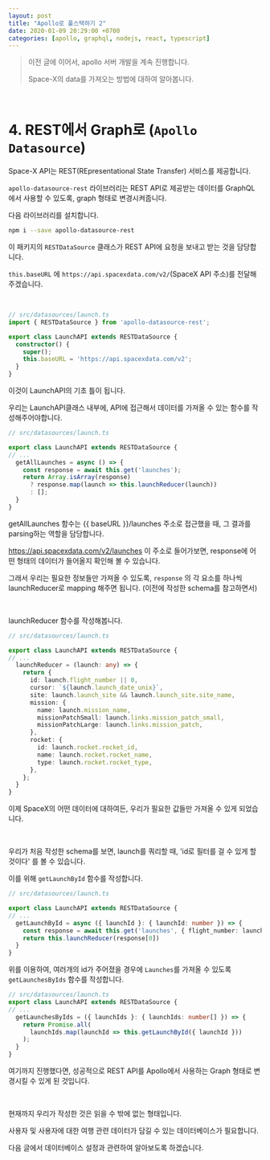 ```yaml
---
layout: post
title: "Apollo로 풀스택하기 2"
date: 2020-01-09 20:29:00 +0700
categories: [apollo, graphql, nodejs, react, typescript]
---
```


> 이전 글에 이어서, apollo 서버 개발을 계속 진행합니다.
>
> Space-X의 data를 가져오는 방법에 대하여 알아봅니다.

<br/>

# 4. REST에서 Graph로 (`Apollo Datasource`)

Space-X API는 REST(REpresentational State Transfer) 서비스를 제공합니다.

 `apollo-datasource-rest` 라이브러리는 REST API로 제공받는 데이터를 GraphQL 에서 사용할 수 있도록, graph 형태로 변경시켜줍니다.

다음 라이브러리를 설치합니다.

```bash
npm i --save apollo-datasource-rest
```

이 패키지의 `RESTDataSource` 클래스가 REST API에 요청을 보내고 받는 것을 담당합니다.

`this.baseURL` 에 `https://api.spacexdata.com/v2/`(SpaceX API 주소)를 전달해주겠습니다.

<br/>

```typescript
// src/datasources/launch.ts
import { RESTDataSource } from 'apollo-datasource-rest';

export class LaunchAPI extends RESTDataSource {
  constructor() {
    super();
    this.baseURL = 'https://api.spacexdata.com/v2';
  }
}
```

이것이 LaunchAPI의 기초 틀이 됩니다.

우리는 LaunchAPI클래스 내부에, API에 접근해서 데이터를 가져올 수 있는 함수를 작성해주어야합니다.

```typescript
// src/datasources/launch.ts

export class LaunchAPI extends RESTDataSource {
// ...
  getAllLaunches = async () => {
    const response = await this.get('launches');
    return Array.isArray(response)
      ? response.map(launch => this.launchReducer(launch))
      : [];
  }
}
```

getAllLaunches 함수는 {{ baseURL }}/launches 주소로 접근했을 때, 그 결과를 parsing하는 역할을 담당합니다.

https://api.spacexdata.com/v2/launches 이 주소로 들어가보면, response에 어떤 형태의 데이터가 들어올지 확인해 볼 수 있습니다.

그래서 우리는 필요한 정보들만 가져올 수 있도록, `response` 의 각 요소를 하나씩 launchReducer로 mapping 해주면 됩니다. (이전에 작성한 schema를 참고하면서)

<br/>

launchReducer 함수를 작성해봅니다.

```typescript
// src/datasources/launch.ts

export class LaunchAPI extends RESTDataSource {
// ...
  launchReducer = (launch: any) => {
    return {
      id: launch.flight_number || 0,
      cursor: `${launch.launch_date_unix}`,
      site: launch.launch_site && launch.launch_site.site_name,
      mission: {
        name: launch.mission_name,
        missionPatchSmall: launch.links.mission_patch_small,
        missionPatchLarge: launch.links.mission_patch,
      },
      rocket: {
        id: launch.rocket.rocket_id,
        name: launch.rocket.rocket_name,
        type: launch.rocket.rocket_type,
      },
    };
  }
}
```

이제 SpaceX의 어떤 데이터에 대하여든, 우리가 필요한 값들만 가져올 수 있게 되었습니다.

<br/>

우리가 처음 작성한 schema를 보면, launch를 쿼리할 때, 'id로 필터를 걸 수 있게 할 것이다' 를 볼 수 있습니다.

이를 위해 `getLaunchById` 함수를 작성합니다.

```typescript
// src/datasources/launch.ts

export class LaunchAPI extends RESTDataSource {
// ...
  getLaunchById = async ({ launchId }: { launchId: number }) => {
    const response = await this.get('launches', { flight_number: launchId });
    return this.launchReducer(response[0])
  }
}
```

위를 이용하여, 여러개의 id가 주어졌을 경우에 `Launches`를 가져올 수 있도록 `getLaunchesByIds` 함수를 작성합니다.

```typescript
// src/datasources/launch.ts
export class LaunchAPI extends RESTDataSource {
// ...
  getLaunchesByIds = ({ launchIds }: { launchIds: number[] }) => {
    return Promise.all(
      launchIds.map(launchId => this.getLaunchById({ launchId }))
    );
  }
}
```

여기까지 진행했다면, 성공적으로 REST API를 Apollo에서 사용하는 Graph 형태로 변경시킬 수 있게 된 것입니다.

<br/>

현재까지 우리가 작성한 것은 읽을 수 밖에 없는 형태입니다.

사용자 및 사용자에 대한 여행 관련 데이터가 담길 수 있는 데이터베이스가 필요합니다.

다음 글에서 데이터베이스 설정과 관련하여 알아보도록 하겠습니다.